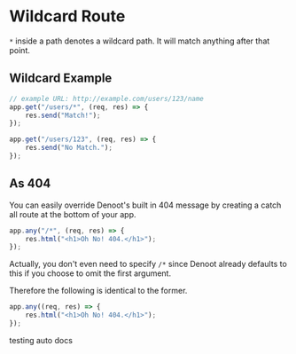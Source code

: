 # Wildcard Route

`*` inside a path denotes a wildcard path. It will match anything after that point.
## Wildcard Example
```ts
// example URL: http://example.com/users/123/name
app.get("/users/*", (req, res) => {
    res.send("Match!");
});

app.get("/users/123", (req, res) => {
    res.send("No Match.");
});
```

## As 404

You can easily override Denoot's built in 404 message by creating a catch all route at the bottom of your app.
```ts
app.any("/*", (req, res) => {
    res.html("<h1>Oh No! 404.</h1>");
});
```

Actually, you don't even need to specify `/*` since Denoot already defaults to this if you choose to omit the first argument.

Therefore the following is identical to the former.

```ts
app.any((req, res) => {
    res.html("<h1>Oh No! 404.</h1>");
});
```

testing auto docs